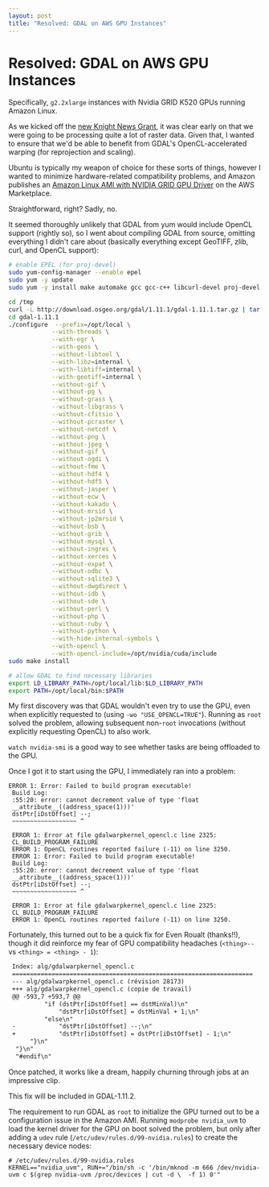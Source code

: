 ```yaml
---
layout: post
title: "Resolved: GDAL on AWS GPU Instances"
---
```


# Resolved: GDAL on AWS GPU Instances

Specifically, `g2.2xlarge` instances with Nvidia GRID K520 GPUs running Amazon Linux.

As we kicked off the [new Knight News
Grant](http://content.stamen.com/new_knight_grant_new_toner_new_infrastructure),
it was clear early on that we were going to be processing quite a lot of raster
data. Given that, I wanted to ensure that we'd be able to benefit from GDAL's
OpenCL-accelerated warping (for reprojection and scaling).

Ubuntu is typically my weapon of choice for these sorts of things, however
I wanted to minimize hardware-related compatibility problems, and Amazon
publishes an [Amazon Linux AMI with NVIDIA GRID GPU Driver](https://aws.amazon.com/marketplace/ordering?productId=d3fbf14b-243d-46e0-916c-82a8bf6955b4&ref_=dtl_psb_continue&region=us-east-1) on the AWS Marketplace.

Straightforward, right? Sadly, no.

It seemed thoroughly unlikely that GDAL from yum would include OpenCL support
(rightly so), so I went about compiling GDAL from source, omitting everything
I didn't care about (basically everything except GeoTIFF, zlib, curl, and
OpenCL support):

```bash
# enable EPEL (for proj-devel)
sudo yum-config-manager --enable epel
sudo yum -y update
sudo yum -y install make automake gcc gcc-c++ libcurl-devel proj-devel

cd /tmp
curl -L http://download.osgeo.org/gdal/1.11.1/gdal-1.11.1.tar.gz | tar zxf -
cd gdal-1.11.1
./configure  --prefix=/opt/local \
            --with-threads \
            --with-ogr \
            --with-geos \
            --without-libtool \
            --with-libz=internal \
            --with-libtiff=internal \
            --with-geotiff=internal \
            --without-gif \
            --without-pg \
            --without-grass \
            --without-libgrass \
            --without-cfitsio \
            --without-pcraster \
            --without-netcdf \
            --without-png \
            --without-jpeg \
            --without-gif \
            --without-ogdi \
            --without-fme \
            --without-hdf4 \
            --without-hdf5 \
            --without-jasper \
            --without-ecw \
            --without-kakadu \
            --without-mrsid \
            --without-jp2mrsid \
            --without-bsb \
            --without-grib \
            --without-mysql \
            --without-ingres \
            --without-xerces \
            --without-expat \
            --without-odbc \
            --without-sqlite3 \
            --without-dwgdirect \
            --without-idb \
            --without-sde \
            --without-perl \
            --without-php \
            --without-ruby \
            --without-python \
            --with-hide-internal-symbols \
            --with-opencl \
            --with-opencl-include=/opt/nvidia/cuda/include
sudo make install

# allow GDAL to find necessary libraries
export LD_LIBRARY_PATH=/opt/local/lib:$LD_LIBRARY_PATH
export PATH=/opt/local/bin:$PATH
```

My first discovery was that GDAL wouldn't even try to use the GPU, even when
explicitly requested to (using `-wo "USE_OPENCL=TRUE"`). Running as `root`
solved the problem, allowing subsequent non-`root` invocations (without
explicitly requesting OpenCL) to also work.

`watch nvidia-smi` is a good way to see whether tasks are being offloaded to
the GPU.

Once I got it to start using the GPU, I immediately ran into a problem:

```
ERROR 1: Error: Failed to build program executable!
 Build Log:
 :55:20: error: cannot decrement value of type 'float
 __attribute__((address_space(1)))'
 dstPtr[iDstOffset] --;
 ~~~~~~~~~~~~~~~~~~ ^

 ERROR 1: Error at file gdalwarpkernel_opencl.c line 2325:
 CL_BUILD_PROGRAM_FAILURE
 ERROR 1: OpenCL routines reported failure (-11) on line 3250.
 ERROR 1: Error: Failed to build program executable!
 Build Log:
 :55:20: error: cannot decrement value of type 'float
 __attribute__((address_space(1)))'
 dstPtr[iDstOffset] --;
 ~~~~~~~~~~~~~~~~~~ ^

 ERROR 1: Error at file gdalwarpkernel_opencl.c line 2325:
 CL_BUILD_PROGRAM_FAILURE
 ERROR 1: OpenCL routines reported failure (-11) on line 3250.
```

Fortunately, this turned out to be a quick fix for Even Roualt (thanks!!),
though it did reinforce my fear of GPU compatibility headaches (`<thing>--` vs
`<thing> = <thing> - 1`):

```diff
 Index: alg/gdalwarpkernel_opencl.c
 ===================================================================
 --- alg/gdalwarpkernel_opencl.c (révision 28173)
 +++ alg/gdalwarpkernel_opencl.c (copie de travail)
 @@ -593,7 +593,7 @@
          "if (dstPtr[iDstOffset] == dstMinVal)\n"
              "dstPtr[iDstOffset] = dstMinVal + 1;\n"
          "else\n"
 -            "dstPtr[iDstOffset] --;\n"
 +            "dstPtr[iDstOffset] = dstPtr[iDstOffset] - 1;\n"
      "}\n"
  "}\n"
  "#endif\n"
```

Once patched, it works like a dream, happily churning through jobs at an
impressive clip.

This fix will be included in GDAL-1.11.2.

The requirement to run GDAL as `root` to initialize the GPU turned out to be
a configuration issue in the Amazon AMI.  Running `modprobe nvidia_uvm` to load
the kernel driver for the GPU on boot solved the problem, but only after adding
a `udev` rule (`/etc/udev/rules.d/99-nvidia.rules`) to create the necessary
device nodes:

```
# /etc/udev/rules.d/99-nvidia.rules
KERNEL=="nvidia_uvm", RUN+="/bin/sh -c '/bin/mknod -m 666 /dev/nvidia-uvm c $(grep nvidia-uvm /proc/devices | cut -d \  -f 1) 0'"
```
